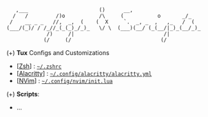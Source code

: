 ```shell
   ,___                       ()      __,
  /   /         /)o           /\     (           o       _/_
 /    __ _ _   //,  _,  (    (  X     `.  _, _  ,   ,_   /  (
(___/(_)/ / /_//_(_(_)_/_)_   \/ \  (___)(__/ (_(__/|_)_(__/_)_
             /)     /|                             /|
            (/     (/                             (/
```


(+) **Tux** Configs and Customizations
- [[Zsh]()] : [`~/.zshrc`](./configs/tux/zsh/.zshrc)
- [[Alacritty]()] : [`~/.config/alacritty/alacritty.yml`](./configs/tux/alacritty/alacritty.yml)
- [[NVim]()] : [`~/.config/nvim/init.lua`](./configs/tux/neovim/init.lua)

(+) **Scripts**:
  - ...
